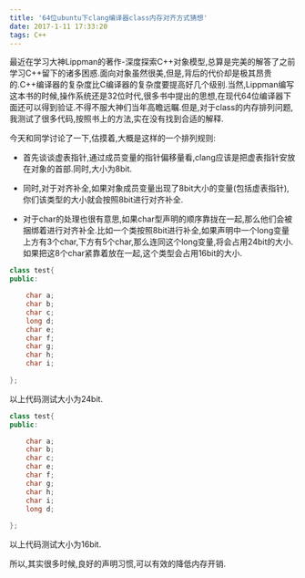 ```yaml
---
title: '64位ubuntu下clang编译器class内存对齐方式猜想'
date: 2017-1-11 17:33:20
tags: C++
---
```


最近在学习大神Lippman的著作-深度探索C++对象模型,总算是完美的解答了之前学习C++留下的诸多困惑.面向对象虽然很美,但是,背后的代价却是极其昂贵的.C++编译器的复杂度比C编译器的复杂度要提高好几个级别.当然,Lippman编写这本书的时候,操作系统还是32位时代,很多书中提出的思想,在现代64位编译器下面还可以得到验证.不得不服大神们当年高瞻远瞩.但是,对于class的内存排列问题,我测试了很多代码,按照书上的方法,实在没有找到合适的解释.
<!--more-->
今天和同学讨论了一下,估摸着,大概是这样的一个排列规则:

* 首先谈谈虚表指针,通过成员变量的指针偏移量看,clang应该是把虚表指针安放在对象的首部.同时,大小为8bit.

 * 同时,对于对齐补全,如果对象成员变量出现了8bit大小的变量(包括虚表指针),你们该类型的大小就会按照8bit进行对齐补全.
 
 * 对于char的处理也很有意思,如果char型声明的顺序靠拢在一起,那么他们会被捆绑着进行对齐补全.比如一个类按照8bit进行补全,如果声明中一个long变量上方有3个char,下方有5个char,那么连同这个long变量,将会占用24bit的大小.如果把这8个char紧靠着放在一起,这个类型会占用16bit的大小.
 
```cpp
class test{
public:

    char a;
    char b;
    char c;
    long d;
    char e;
    char f;
    char g;
    char h;
    char i;
    
};

```
 以上代码测试大小为24bit.
  
```cpp
class test{
public:

    char a;
    char b;
    char c;
    char e;
    char f;
    char g;
    char h;
    char i;
    long d;
    
};

```
 以上代码测试大小为16bit.
 
 所以,其实很多时候,良好的声明习惯,可以有效的降低内存开销.
 
 

